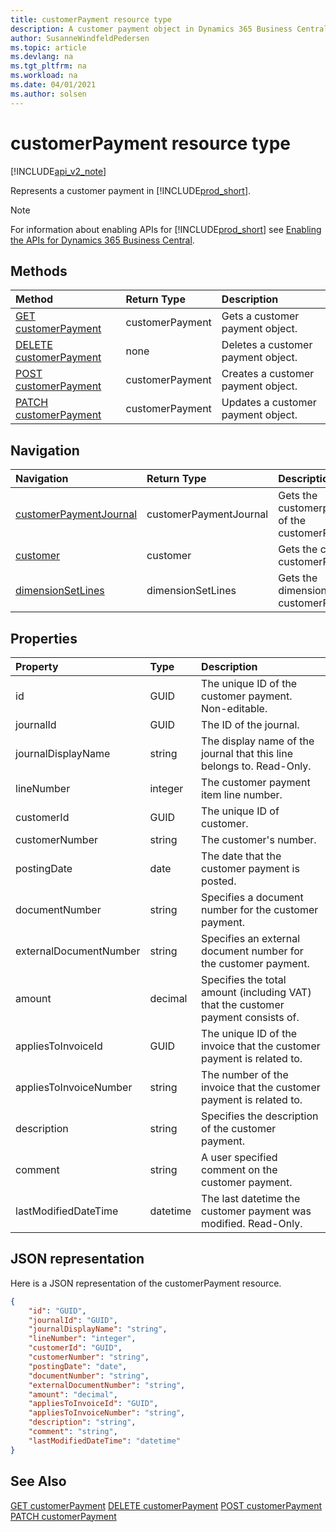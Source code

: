 ```yaml
---
title: customerPayment resource type  
description: A customer payment object in Dynamics 365 Business Central.
author: SusanneWindfeldPedersen
ms.topic: article
ms.devlang: na
ms.tgt_pltfrm: na
ms.workload: na
ms.date: 04/01/2021
ms.author: solsen
---
```


# customerPayment resource type

[!INCLUDE[api_v2_note](../../../includes/api_v2_note.md)]

<!-- START>DO_NOT_EDIT -->
<!-- IMPORTANT:Do not edit any of the content between here and the END>DO_NOT_EDIT. -->
Represents a customer payment in [!INCLUDE[prod_short](../../../includes/prod_short.md)].

> [!NOTE]
> For information about enabling APIs for [!INCLUDE[prod_short](../../../includes/prod_short.md)] see [Enabling the APIs for Dynamics 365 Business Central](../enabling-apis-for-dynamics-nav.md).

## Methods

| Method | Return Type|Description |
|:--------------------|:-----------|:-------------------------|
|[GET customerPayment](../api/dynamics_customerpayment_get.md)|customerPayment|Gets a customer payment object.|
|[DELETE customerPayment](../api/dynamics_customerpayment_delete.md)|none|Deletes a customer payment object.|
|[POST customerPayment](../api/dynamics_customerpayment_create.md)|customerPayment|Creates a customer payment object.|
|[PATCH customerPayment](../api/dynamics_customerpayment_update.md)|customerPayment|Updates a customer payment object.|


## Navigation

| Navigation |Return Type| Description |
|:----------|:----------|:-----------------|
|[customerPaymentJournal](dynamics_customerpaymentjournal.md)|customerPaymentJournal |Gets the customerpaymentjournal of the customerPayment.|
|[customer](dynamics_customer.md)|customer |Gets the customer of the customerPayment.|
|[dimensionSetLines](dynamics_dimensionsetline.md)|dimensionSetLines |Gets the dimensionsetlines of the customerPayment.|

## Properties

| Property           | Type   |Description     |
|:-------------------|:-------|:---------------|
|id|GUID|The unique ID of the customer payment. Non-editable.|
|journalId|GUID|The ID of the journal.|
|journalDisplayName|string|The display name of the journal that this line belongs to. Read-Only.|
|lineNumber|integer|The customer payment item line number.|
|customerId|GUID|The unique ID of customer.  |
|customerNumber|string|The customer's number.|
|postingDate|date|The date that the customer payment   is posted.|
|documentNumber|string|Specifies a document number for the customer payment.|
|externalDocumentNumber|string|Specifies an external document number for the customer payment.|
|amount|decimal|Specifies the total amount (including VAT) that the customer payment consists of.|
|appliesToInvoiceId|GUID|The unique ID of the invoice that the customer payment is related to.|
|appliesToInvoiceNumber|string|The number of the invoice that the customer payment is related to.|
|description|string|Specifies the description of the customer payment.|
|comment|string|A user specified comment on the customer payment.|
|lastModifiedDateTime|datetime|The last datetime the customer payment was modified. Read-Only.|

## JSON representation

Here is a JSON representation of the customerPayment resource.


```json
{
    "id": "GUID",
    "journalId": "GUID",
    "journalDisplayName": "string",
    "lineNumber": "integer",
    "customerId": "GUID",
    "customerNumber": "string",
    "postingDate": "date",
    "documentNumber": "string",
    "externalDocumentNumber": "string",
    "amount": "decimal",
    "appliesToInvoiceId": "GUID",
    "appliesToInvoiceNumber": "string",
    "description": "string",
    "comment": "string",
    "lastModifiedDateTime": "datetime"
}
```
<!-- IMPORTANT: END>DO_NOT_EDIT -->



## See Also
[GET customerPayment](../api/dynamics_customerPayment_Get.md)
[DELETE customerPayment](../api/dynamics_customerPayment_Delete.md)
[POST customerPayment](../api/dynamics_customerPayment_Create.md)
[PATCH customerPayment](../api/dynamics_customerPayment_Update.md)
